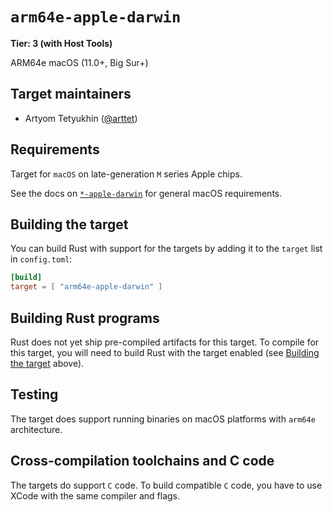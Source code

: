 # `arm64e-apple-darwin`

**Tier: 3 (with Host Tools)**

ARM64e macOS (11.0+, Big Sur+)

## Target maintainers

- Artyom Tetyukhin ([@arttet](https://github.com/arttet))

## Requirements

Target for `macOS` on late-generation `M` series Apple chips.

See the docs on [`*-apple-darwin`](apple-darwin.md) for general macOS requirements.

## Building the target

You can build Rust with support for the targets by adding it to the `target` list in `config.toml`:

```toml
[build]
target = [ "arm64e-apple-darwin" ]
```

## Building Rust programs

Rust does not yet ship pre-compiled artifacts for this target.
To compile for this target, you will need to build Rust with the target enabled (see [Building the target](#building-the-target) above).

## Testing

The target does support running binaries on macOS platforms with `arm64e` architecture.

## Cross-compilation toolchains and C code

The targets do support `C` code.
To build compatible `C` code, you have to use XCode with the same compiler and flags.
